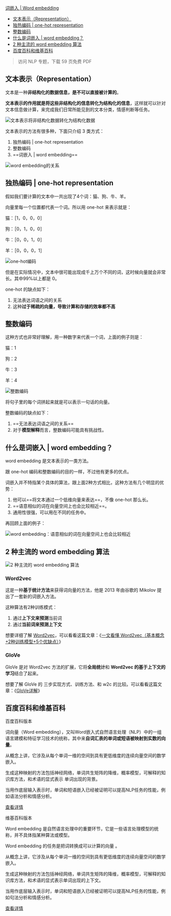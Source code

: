 [词嵌入 | Word embedding](https://easyai.tech/ai-definition/word-embedding/)

- [文本表示（Representation）](https://easyai.tech/ai-definition/word-embedding/#representation)
- [独热编码 | one-hot representation](https://easyai.tech/ai-definition/word-embedding/#one-hot)
- [整数编码](https://easyai.tech/ai-definition/word-embedding/#number)
- [什么是词嵌入 | word embedding？](https://easyai.tech/ai-definition/word-embedding/#wordembedding)
- [2 种主流的 word embedding 算法](https://easyai.tech/ai-definition/word-embedding/#2suanfa)
- [百度百科和维基百科](https://easyai.tech/ai-definition/word-embedding/#baidu)

>  访问 NLP 专题，下载 59 页免费 PDF

## 文本表示（Representation）

文本是一种**非结构化的数据信息，是不可以直接被计算的**。

**文本表示的作用就是将这些非结构化的信息转化为结构化的信息**，这样就可以针对文本信息做计算，来完成我们日常所能见到的文本分类，情感判断等任务。

![文本表示将非结构化数据转化为结构化数据](https://easy-ai.oss-cn-shanghai.aliyuncs.com/2020-02-17-representation.png)



文本表示的方法有很多种，下面只介绍 3 类方式：

1. 独热编码 | one-hot representation
2. 整数编码
3. ==词嵌入 | word embedding==

![word embedding的关系](https://easy-ai.oss-cn-shanghai.aliyuncs.com/2020-02-17-guanxi.png)

 

## 独热编码 | one-hot representation

假如我们要计算的文本中一共出现了4个词：猫、狗、牛、羊。

向量里每一个位置都代表一个词。所以用 one-hot 来表示就是：

猫：［1，0，0，0］

狗：［0，1，0，0］

牛：［0，0，1，0］

羊：［0，0，0，1］

![one-hot编码](https://easy-ai.oss-cn-shanghai.aliyuncs.com/2020-02-17-one-hot.png)

但是在实际情况中，文本中很可能出现成千上万个不同的词，这时候向量就会非常长。其中99%以上都是 0。

one-hot 的缺点如下：

1. 无法表达词语之间的关系
2. 这种**过于稀疏的向量，导致计算和存储的效率都不高**

 

## 整数编码

这种方式也非常好理解，用一种数字来代表一个词，上面的例子则是：

猫：1

狗：2

牛：3

羊：4

![整数编码](https://easy-ai.oss-cn-shanghai.aliyuncs.com/2020-02-17-number.png)

将句子里的每个词拼起来就是可以表示一句话的向量。

整数编码的缺点如下：

1. ==无法表达词语之间的关系==
2. 对于**模型解释**而言，整数编码可能具有挑战性。

 

## 什么是词嵌入 | word embedding？

word embedding 是文本表示的一类方法。

跟 one-hot 编码和整数编码的目的一样，不过他有更多的优点。

词嵌入并不特指某个具体的算法，跟上面2种方式相比，这种方法有几个明显的优势：

1. 他可以==将文本通过一个低维向量来表达==，不像 one-hot 那么长。
2. ==语意相似的词在向量空间上也会比较相近==。
3. 通用性很强，可以用在不同的任务中。



再回顾上面的例子：

![word embedding：语意相似的词在向量空间上也会比较相近](https://easy-ai.oss-cn-shanghai.aliyuncs.com/2020-02-17-we.png)

 

## 2 种主流的 word embedding 算法

![2 种主流的 word embedding 算法](https://easy-ai.oss-cn-shanghai.aliyuncs.com/2020-02-17-2type.png)

### Word2vec

这是一种**基于统计方法**来获得词向量的方法，他是 2013 年由谷歌的 Mikolov 提出了一套新的词嵌入方法。

这种算法有2种训练模式：

1. 通过**上下文来预测**当前词
2. 通过**当前词来预测上下文**

想要详细了解 [Word2vec](https://easyai.tech/ai-definition/word2vec/)，可以看看这篇文章：《[一文看懂 Word2vec（基本概念+2种训练模型+5个优缺点）](https://easyai.tech/ai-definition/word2vec/)》

 

### GloVe

GloVe 是对 Word2vec 方法的扩展，它将**全局统计**和 **Word2vec 的基于上下文的学习**结合了起来。

想要了解 GloVe 的 三步实现方式、训练方法、和 w2c 的比较。可以看看这篇文章：《[GloVe详解](http://www.fanyeong.com/2018/02/19/glove-in-detail/)》

 

## 百度百科和维基百科

百度百科版本

词向量（Word embedding），又叫Word嵌入式自然语言处理（NLP）中的一组语言建模和特征学习技术的统称，其中来**自词汇表的单词或短语被映射到实数的向量**。

 从概念上讲，它涉及从每个单词一维的空间到具有更低维度的连续向量空间的数学嵌入。

生成这种映射的方法包括神经网络，单词共生矩阵的降维，概率模型，可解释的知识库方法，和术语的显式表示 单词出现的背景。

当用作底层输入表示时，单词和短语嵌入已经被证明可以提高NLP任务的性能，例如语法分析和情感分析。

[查看详情](https://baike.baidu.com/item/词向量)



维基百科版本

Word embedding 是自然语言处理中的重要环节，它是一些语言处理模型的统称，并不具体指某种算法或模型。

Word embedding 的任务是把词转换成可以计算的向量 。

从概念上讲，它涉及从每个单词一维的空间到具有更低维度的连续向量空间的数学嵌入。

生成这种映射的方法包括神经网络，单词共生矩阵的降维，概率模型，可解释的知识库方法，和术语的显式表示单词出现的上下文。

当用作底层输入表示时，单词和短语嵌入已经被证明可以提高NLP任务的性能，例如句法分析和情感分析。

[查看详情](https://en.wikipedia.org/wiki/Word_embedding)